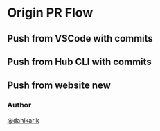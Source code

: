 # Origin PR Flow

## Push from VSCode with commits

## Push from Hub CLI with commits

## Push from website new

### Author

[@danikarik](https://github.com/danikarik)
